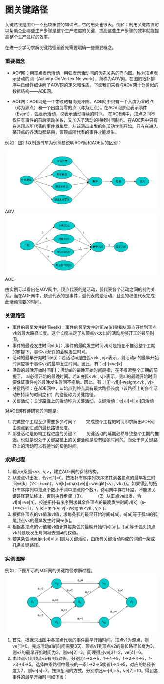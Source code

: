 # 图关键路径

关键路径是图中一个比较重要的知识点，它的用处也很大。例如：利用关键路径可以帮助企业哪些生产步骤是整个生产进度的关键，提高这些生产步骤的效率就能提高整个生产过程的效率。

在进一步学习求解关键路径前首先需要明确一些重要概念。

### 重要概念

* AOV网：用顶点表示活动，用弧表示活动间的优先关系的有向图。称为顶点表示活动的网（Activity On Vertex Network），简称为AOV网。在图的拓扑排序中已经详细讲解了AOV网的定义和性质。下面我们来看与AOV网十分类似的数据结构——AOE网。

* AOE网：AOE网是一个带权的有向无环图。AOE网中只有一个入度为零的点（称为源点）和一个出度为零的点（称为汇点）。在AOV网顶点表示事件（Event），弧表示活动，权表示活动持续的时间。
在AOE网中，顶点之间不仅只有事件的前后驱动关系，又加入了活动的持续时间制约。在AOE网中只有在某顶点所代表的事件发生后，从该顶点出发的各活动才能开始。只有在进入某顶点的各活动都结束，该顶点所代表的事件才能发生。

例如：图2.1以制造汽车为例简易说明AOV网和AOE网的区别：

![](../image/c2/FCP-1.png)
                    AOV
![](../image/c2/FCP-2.png)    
AOE    

由实例可以看出在AOV网中，顶点代表的是活动，弧代表各个活动之间的制约关系。而在AOE网中，顶点代表的是事件，弧代表的是活动，且弧的权值代表完成此活动需要的时间。          

### 关键路径

* 事件的最早发生时间ve[k]：事件的最早发生时间ve[k]是指从源点开始到顶点vk的最大路径长度。这个长度决定了从顶点vk发出的活动能够开工的最早时间。
* 事件的最晚发生时间vl[k]：,事件的最晚发生时间vl[k]是指在不推迟整个工期的前提下，事件vk允许的最晚发生时间。
* 活动的最早开始时间e[i]：若活动ai是由弧<vk , vj>表示，则活动ai的最早开始时间应等于事件vk的最早发生时间。因此，有：e[i]=ve[k]
* 活动的最晚开始时间l[i]：活动ai的最晚开始时间是指，在不推迟整个工期的前提下， ai必须开始的最晚时间。若ai由弧<vk , vj>表示，则ai的最晚开始时间要保证事件vj的最晚发生时间不拖后。因此，有：l[i]=vl[j]-weight<vk , vj>
* 关键路径：在AOE网中，从始点到终点具有最大路径长度（该路径上的各个活动所持续的时间之和）的路径称为关键路径。
* 关键活动：关键路径上的活动称为关键活动。关键活动：e[ ai]=l[ ai]的活动 


对AOE网有待研究的问题是:

1. 完成整个工程至少需要多少时间？
  完成整个工程的时间即求解出AOE网由源点到汇点的最长路径长度。
2. 那些活动是影响工程进度的关键？
  关键活动的延期必然导致整个工期的推迟。也就是说处于关键路径上的关键活动是没有松弛时间的。而处于非关键路径上的活动可以有适当的松弛时间。


### 求解过程

1. 输入e条弧<vk , vj>，建立AOE网的存储结构。
2. 从源点v1出发，令ve[1]=0。按拓扑有序序列次序求其余各顶点的最早发生时间ve[k]（2<=k<=n），ve[k]=max{ve[j]+weight(<vj , vk>)}。如果得到的拓扑有序序列中顶点个数小于网中顶点的个数n，说明网中存在环路，不能求关键路径算法终止，否则执行步骤（3）。   （3）从汇点vn出发，令vl[n]=ve[n]，按逆拓扑有序序列求其余各顶点的最晚发生时间vl[k]（n-1>=k>=1），vl[k]=min{vl[vj]-weight(<vk , vj>)}。
3. 根据各顶点的ve值和vl值，求每条弧的最早开始时间e[ai]。e[ai]等于弧ai的弧尾顶点vk的最早发生时间ve[k]。
4. 根据各顶点的ve值和vl值计算每条弧的最晚开始时间l[ai]。l[ai]等于弧头顶点vk的最晚发生时间减去弧ai的权值。
5. 若某条弧ai满足e[ai]=l[ai]则为关键活动，由所有关键活动构成的网的一条或几条关键路径。

### 实例图解

例如：下图所示的AOE网的关键路径求解过程。
![](../image/c2/FCP-3.png)   

1. 首先，根据求出图中各顶点代表的事件最早开始时间。顶点v1为源点，则ve[1]=0。完成活动a1的时间需要3天，顶点v1到顶点v2的最长路径长度为3，则v2的最早开始时间为3，则ve[2]=3。同理得出ve[3]=2，ve[4]=6。
2. 由顶点v1到顶点v5有4条路径，分别为1->2->5，1->4->5，1->2->4->5，1->3->4->5。选择四条路径中最长的一条1->2->5或者1->4->5，对应的路径长度为7，则ve[5]=7。按照相同的方式，分别求出ve[6]=5，ve[7]=10。得到各事件的最早开始时间如下表：
